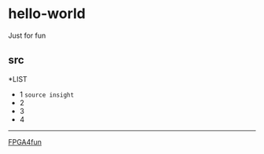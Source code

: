 # hello-world
Just for fun 
## src 
*LIST
* 1  `source insight`
* 2
* 3
* 4
---
[FPGA4fun](https://www.fpga4fun.com/SDRAM2.html)
